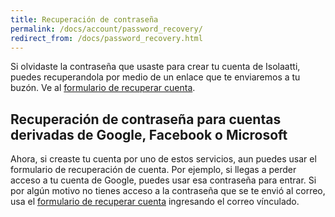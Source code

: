 ```yaml
---
title: Recuperación de contraseña
permalink: /docs/account/password_recovery/
redirect_from: /docs/password_recovery.html
---
```


Si olvidaste la contraseña que usaste para crear tu cuenta de Isolaatti, puedes recuperandola por medio de un enlace que
te enviaremos a tu buzón. Ve al [formulario de recuperar cuenta](https://isolaatti.com/recuperacion_cuenta).

## Recuperación de contraseña para cuentas derivadas de Google, Facebook o Microsoft
Ahora, si creaste tu cuenta por uno de estos servicios, aun puedes usar el formulario de recuperación de cuenta. Por ejemplo, si llegas a perder acceso a tu cuenta de Google, puedes usar esa contraseña para entrar. Si por algún motivo no tienes acceso a la contraseña que se te envió al correo, 
usa el [formulario de recuperar cuenta](https://isolaatti.com/recuperacion_cuenta) ingresando el correo vínculado.